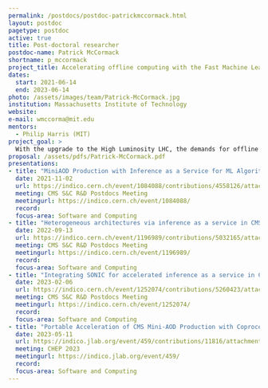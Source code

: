 ```yaml
---
permalink: /postdocs/postdoc-patrickmccormack.html
layout: postdoc
pagetype: postdoc
active: true
title: Post-doctoral researcher
postdoc-name: Patrick McCormack
shortname: p_mccormack
project_title: Accelerating offline computing with the Fast Machine Learning Lab
dates:
  start: 2021-06-14
  end: 2023-06-14
photo: /assets/images/team/Patrick-McCormack.jpg
institution: Massachusetts Institute of Technology
website:
e-mail: wmccorma@mit.edu
mentors:
  - Philip Harris (MIT)
project_goal: >
  With the upgrade to the High Luminosity LHC, the demands for offline computing resources in CMS will grow immensely.  Both additional computing resources and new ideas for how to process the data are needed to ensure that CMS can continue to produce high quality scientific results.  The recently developed SONIC framework simplifies the usage of accelerators such as GPUs and FPGAs in both offline production and triggering within the CMS computing workflow.  Our team aims to turn heterogeneous computing into a major research effort within CMS.  
proposal: /assets/pdfs/Patrick-McCormack.pdf
presentations:
- title: "MiniAOD Production with Inference as a Service for ML Algorithms"
  date: 2021-11-02
  url: https://indico.cern.ch/event/1084088/contributions/4558126/attachments/2338307/3985995/November_1_Production_Meeting_McCormack_v3.pdf
  meeting: CMS S&C R&D Postdocs Meeting
  meetingurl: https://indico.cern.ch/event/1084088/
  record: 
  focus-area: Software and Computing
- title: "Heterogeneous architectures via inference as a service in CMSSW"
  date: 2022-09-13
  url: https://indico.cern.ch/event/1196989/contributions/5032165/attachments/2507820/4309618/September_9_SC_Postdoc_Meeting_McCormack.pdf
  meeting: CMS S&C R&D Postdocs Meeting
  meetingurl: https://indico.cern.ch/event/1196989/
  record: 
  focus-area: Software and Computing
- title: "Integrating SONIC for accelerated inference as a service in CMSSW"
  date: 2023-02-06
  url: https://indico.cern.ch/event/1252074/contributions/5260423/attachments/2662043/4611934/February_7_SC_Postdoc_Meeting_McCormack.pdf
  meeting: CMS S&C R&D Postdocs Meeting
  meetingurl: https://indico.cern.ch/event/1252074/
  record: 
  focus-area: Software and Computing
- title: "Portable Acceleration of CMS Mini-AOD Production with Coprocessors as a Service"
  date: 2023-05-11
  url: https://indico.jlab.org/event/459/contributions/11816/attachments/9537/14083/May_11_SONIC_CHEP.pdf
  meeting: CHEP 2023
  meetingurl: https://indico.jlab.org/event/459/
  record: 
  focus-area: Software and Computing
---
```

